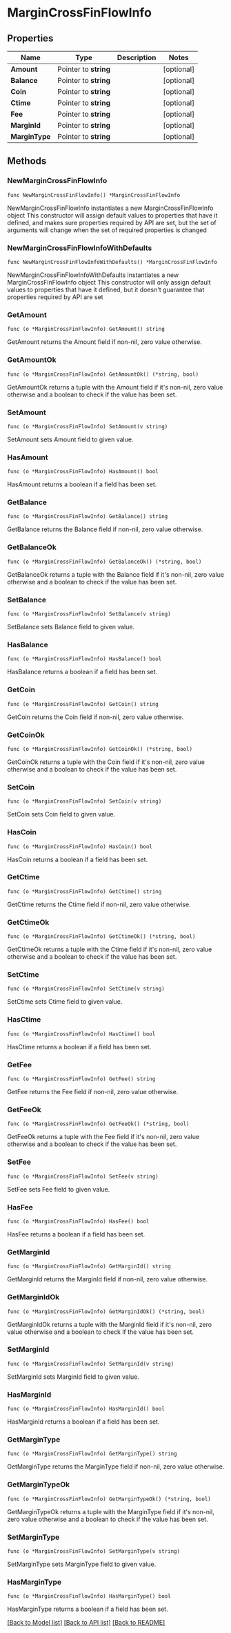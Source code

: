 # MarginCrossFinFlowInfo

## Properties

Name | Type | Description | Notes
------------ | ------------- | ------------- | -------------
**Amount** | Pointer to **string** |  | [optional] 
**Balance** | Pointer to **string** |  | [optional] 
**Coin** | Pointer to **string** |  | [optional] 
**Ctime** | Pointer to **string** |  | [optional] 
**Fee** | Pointer to **string** |  | [optional] 
**MarginId** | Pointer to **string** |  | [optional] 
**MarginType** | Pointer to **string** |  | [optional] 

## Methods

### NewMarginCrossFinFlowInfo

`func NewMarginCrossFinFlowInfo() *MarginCrossFinFlowInfo`

NewMarginCrossFinFlowInfo instantiates a new MarginCrossFinFlowInfo object
This constructor will assign default values to properties that have it defined,
and makes sure properties required by API are set, but the set of arguments
will change when the set of required properties is changed

### NewMarginCrossFinFlowInfoWithDefaults

`func NewMarginCrossFinFlowInfoWithDefaults() *MarginCrossFinFlowInfo`

NewMarginCrossFinFlowInfoWithDefaults instantiates a new MarginCrossFinFlowInfo object
This constructor will only assign default values to properties that have it defined,
but it doesn't guarantee that properties required by API are set

### GetAmount

`func (o *MarginCrossFinFlowInfo) GetAmount() string`

GetAmount returns the Amount field if non-nil, zero value otherwise.

### GetAmountOk

`func (o *MarginCrossFinFlowInfo) GetAmountOk() (*string, bool)`

GetAmountOk returns a tuple with the Amount field if it's non-nil, zero value otherwise
and a boolean to check if the value has been set.

### SetAmount

`func (o *MarginCrossFinFlowInfo) SetAmount(v string)`

SetAmount sets Amount field to given value.

### HasAmount

`func (o *MarginCrossFinFlowInfo) HasAmount() bool`

HasAmount returns a boolean if a field has been set.

### GetBalance

`func (o *MarginCrossFinFlowInfo) GetBalance() string`

GetBalance returns the Balance field if non-nil, zero value otherwise.

### GetBalanceOk

`func (o *MarginCrossFinFlowInfo) GetBalanceOk() (*string, bool)`

GetBalanceOk returns a tuple with the Balance field if it's non-nil, zero value otherwise
and a boolean to check if the value has been set.

### SetBalance

`func (o *MarginCrossFinFlowInfo) SetBalance(v string)`

SetBalance sets Balance field to given value.

### HasBalance

`func (o *MarginCrossFinFlowInfo) HasBalance() bool`

HasBalance returns a boolean if a field has been set.

### GetCoin

`func (o *MarginCrossFinFlowInfo) GetCoin() string`

GetCoin returns the Coin field if non-nil, zero value otherwise.

### GetCoinOk

`func (o *MarginCrossFinFlowInfo) GetCoinOk() (*string, bool)`

GetCoinOk returns a tuple with the Coin field if it's non-nil, zero value otherwise
and a boolean to check if the value has been set.

### SetCoin

`func (o *MarginCrossFinFlowInfo) SetCoin(v string)`

SetCoin sets Coin field to given value.

### HasCoin

`func (o *MarginCrossFinFlowInfo) HasCoin() bool`

HasCoin returns a boolean if a field has been set.

### GetCtime

`func (o *MarginCrossFinFlowInfo) GetCtime() string`

GetCtime returns the Ctime field if non-nil, zero value otherwise.

### GetCtimeOk

`func (o *MarginCrossFinFlowInfo) GetCtimeOk() (*string, bool)`

GetCtimeOk returns a tuple with the Ctime field if it's non-nil, zero value otherwise
and a boolean to check if the value has been set.

### SetCtime

`func (o *MarginCrossFinFlowInfo) SetCtime(v string)`

SetCtime sets Ctime field to given value.

### HasCtime

`func (o *MarginCrossFinFlowInfo) HasCtime() bool`

HasCtime returns a boolean if a field has been set.

### GetFee

`func (o *MarginCrossFinFlowInfo) GetFee() string`

GetFee returns the Fee field if non-nil, zero value otherwise.

### GetFeeOk

`func (o *MarginCrossFinFlowInfo) GetFeeOk() (*string, bool)`

GetFeeOk returns a tuple with the Fee field if it's non-nil, zero value otherwise
and a boolean to check if the value has been set.

### SetFee

`func (o *MarginCrossFinFlowInfo) SetFee(v string)`

SetFee sets Fee field to given value.

### HasFee

`func (o *MarginCrossFinFlowInfo) HasFee() bool`

HasFee returns a boolean if a field has been set.

### GetMarginId

`func (o *MarginCrossFinFlowInfo) GetMarginId() string`

GetMarginId returns the MarginId field if non-nil, zero value otherwise.

### GetMarginIdOk

`func (o *MarginCrossFinFlowInfo) GetMarginIdOk() (*string, bool)`

GetMarginIdOk returns a tuple with the MarginId field if it's non-nil, zero value otherwise
and a boolean to check if the value has been set.

### SetMarginId

`func (o *MarginCrossFinFlowInfo) SetMarginId(v string)`

SetMarginId sets MarginId field to given value.

### HasMarginId

`func (o *MarginCrossFinFlowInfo) HasMarginId() bool`

HasMarginId returns a boolean if a field has been set.

### GetMarginType

`func (o *MarginCrossFinFlowInfo) GetMarginType() string`

GetMarginType returns the MarginType field if non-nil, zero value otherwise.

### GetMarginTypeOk

`func (o *MarginCrossFinFlowInfo) GetMarginTypeOk() (*string, bool)`

GetMarginTypeOk returns a tuple with the MarginType field if it's non-nil, zero value otherwise
and a boolean to check if the value has been set.

### SetMarginType

`func (o *MarginCrossFinFlowInfo) SetMarginType(v string)`

SetMarginType sets MarginType field to given value.

### HasMarginType

`func (o *MarginCrossFinFlowInfo) HasMarginType() bool`

HasMarginType returns a boolean if a field has been set.


[[Back to Model list]](../README.md#documentation-for-models) [[Back to API list]](../README.md#documentation-for-api-endpoints) [[Back to README]](../README.md)


